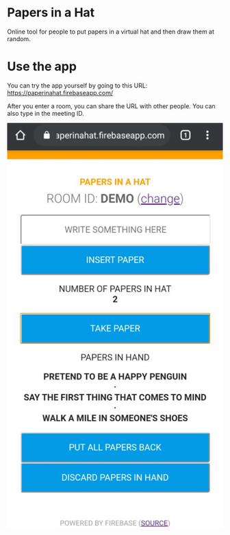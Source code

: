 # Papers in a Hat
Online tool for people to put papers in a virtual hat and then draw them at random.

# Use the app
You can try the app yourself by going to this URL:
https://paperinahat.firebaseapp.com/

After you enter a room, you can share the URL with other people. You can also type in the meeting ID.

![Screenshot of demo with 2 papers in hat and 3 papers in hand](screenshot.jpg)

